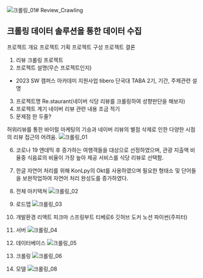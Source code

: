 ![크롤링_01](https://github.com/JUICE-JinHyeong/Review_Crawling/assets/111718162/bb8e3942-caf6-4d56-b3e9-0de3f0f221fe)# Review_Crawling

## 크롤링 데이터 솔루션을 통한 데이터 수집

프로젝트 개요
프로젝트 기획
프로젝트 구성
프로젝트 결론


1. 리뷰 크롤링 프로젝트
2. 프로젝트 설명(무슨 프로젝트인지)
 - 2023 SW 캠퍼스 아카데미 지원사업 tibero 단국대 TABA 2기, 기간, 주제관련 설명
3. 프로젝트명
   Re.staurant(네이버 식당 리뷰를 크롤링하여 성향판단을 해보자)
4. 프로젝트 계기
네이버 리뷰 관련 내용 조금 적기
5. 문제점 한 두줄?

허위리뷰를 통한 바이럴 마케팅의 기승과 네이버 리뷰의 별점 삭제로 인한 다양한 시점의 리뷰 접근의 어려움.
![크롤링_01](https://github.com/JUICE-JinHyeong/Review_Crawling/assets/111718162/694e0564-0e26-4a03-8dc6-76948003e951)

6. 코로나 19 엔데믹 후 증가하는 여행객들을 대상으로 선정하였으며, 관광 지출액 비율중 식음료의 비율이 가장 높아 제공 서비스를 식당 리뷰로 선택함.

7. 한글 자연어 처리를 위해 KonLpy의 Okt를 사용하였으며 필요한 형태소 및 단어들을 보완작업하여 자연어 처리 완성도를 증가하였다.

8. 전체 아키택쳐
![크롤링_02](https://github.com/JUICE-JinHyeong/Review_Crawling/assets/111718162/e46bdcec-4a13-486a-8b2a-8d4d50da0b63)

9. 로드맵
![크롤링_03](https://github.com/JUICE-JinHyeong/Review_Crawling/assets/111718162/dc83698f-88c6-4d6a-b62a-cef1217a7824)

10. 개발환경
리액트 피크마 스프링부트 티베로6 깃허브 도커 노션 
파이썬(주피터)

11. 서버
![크롤링_04](https://github.com/JUICE-JinHyeong/Review_Crawling/assets/111718162/ec32a6ea-6b9a-469c-ae91-38c82aec9b8b)

12. 데이터베이스
![크롤링_05](https://github.com/JUICE-JinHyeong/Review_Crawling/assets/111718162/9af375ba-9102-4731-a229-af36638289ea)

13. 크롤링
![크롤링_06](https://github.com/JUICE-JinHyeong/Review_Crawling/assets/111718162/3bbee9fc-8edf-43fe-9588-964dc8fe2163)

14. 모델
![크롤링_08](https://github.com/JUICE-JinHyeong/Review_Crawling/assets/111718162/5b975fad-3352-4d71-92b8-4ba40c57eaef)






